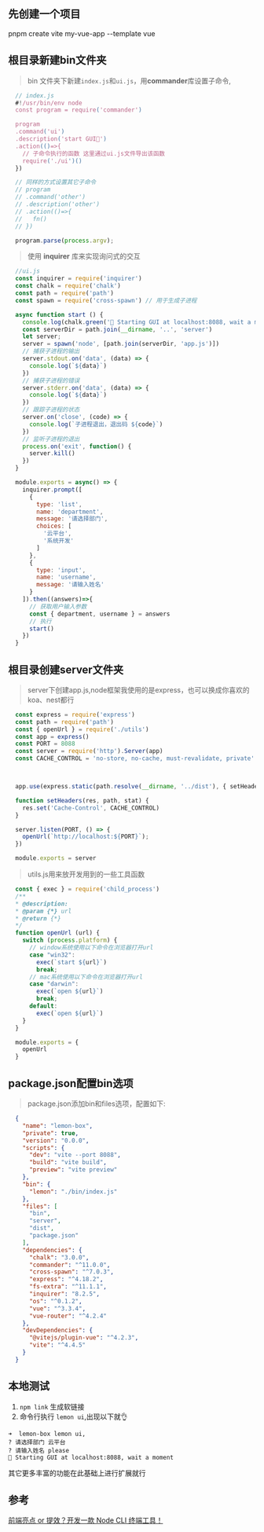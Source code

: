 <!--
 * @Author: please
 * @Date: 2023-08-25 10:53:31
 * @LastEditors: please
 * @LastEditTime: 2023-08-25 17:10:29
 * @Description: 请填写简介
-->
## 先创建一个项目
pnpm create vite my-vue-app --template vue

## 根目录新建bin文件夹
  > bin 文件夹下新建`index.js`和`ui.js`，用**commander**库设置子命令,
  ```js
    // index.js
    #!/usr/bin/env node
    const program = require('commander')

    program
    .command('ui')
    .description('start GUI🚀')
    .action(()=>{
      // 子命令执行的函数 这里通过ui.js文件导出该函数
      require('./ui')()
    })

    // 同样的方式设置其它子命令
    // program
    // .command('other')
    // .description('other')
    // .action(()=>{
    //   fn()
    // })

    program.parse(process.argv);
  ```
  > 使用 **inquirer** 库来实现询问式的交互
  ```js
    //ui.js
    const inquirer = require('inquirer')
    const chalk = require('chalk')
    const path = require('path')
    const spawn = require('cross-spawn') // 用于生成子进程

    async function start () {
      console.log(chalk.green('🚀 Starting GUI at localhost:8088, wait a moment'));
      const serverDir = path.join(__dirname, '..', 'server')
      let server;
      server = spawn('node', [path.join(serverDir, 'app.js')])
      // 捕获子进程的输出
      server.stdout.on('data', (data) => {
        console.log(`${data}`)
      })
      // 捕获子进程的错误
      server.stderr.on('data', (data) => {
        console.log(`${data}`)
      })
      // 跟踪子进程的状态
      server.on('close', (code) => {
        console.log(`子进程退出，退出码 ${code}`)
      })
      // 监听子进程的退出
      process.on('exit', function() {
        server.kill()
      })
    }

    module.exports = async() => {
      inquirer.prompt([
        {
          type: 'list',
          name: 'department',
          message: '请选择部门',
          choices: [
            '云平台',
            '系统开发'
          ]
        },
        {
          type: 'input',
          name: 'username',
          message: '请输入姓名'
        }
      ]).then((answers)=>{
        // 获取用户输入参数
        const { department, username } = answers
        // 执行
        start()
      })
    }
  ```

## 根目录创建server文件夹
  > server下创建app.js,node框架我使用的是express，也可以换成你喜欢的koa、nest都行
  ```js
    const express = require('express')
    const path = require('path')
    const { openUrl } = require('./utils')
    const app = express()
    const PORT = 8088
    const server = require('http').Server(app)
    const CACHE_CONTROL = 'no-store, no-cache, must-revalidate, private'



    app.use(express.static(path.resolve(__dirname, '../dist'), { setHeaders }))

    function setHeaders(res, path, stat) {
      res.set('Cache-Control', CACHE_CONTROL)
    }

    server.listen(PORT, () => {
      openUrl(`http://localhost:${PORT}`);
    })

    module.exports = server
  ```
  > utils.js用来放开发用到的一些工具函数
  ```js
    const { exec } = require('child_process')
    /**
    * @description: 
    * @param {*} url
    * @return {*}
    */
    function openUrl (url) {
      switch (process.platform) {
        // window系统使用以下命令在浏览器打开url
        case "win32":
          exec(`start ${url}`)
          break;
        // mac系统使用以下命令在浏览器打开url 
        case "darwin":
          exec(`open ${url}`)
          break;
        default:
          exec(`open ${url}`)
      }
    }

    module.exports = {
      openUrl
    }
  ```
## package.json配置bin选项
  > package.json添加bin和files选项，配置如下:

  ```json
    {
      "name": "lemon-box",
      "private": true,
      "version": "0.0.0",
      "scripts": {
        "dev": "vite --port 8088",
        "build": "vite build",
        "preview": "vite preview"
      },
      "bin": {
        "lemon": "./bin/index.js"
      },
      "files": [
        "bin",
        "server",
        "dist",
        "package.json"
      ],
      "dependencies": {
        "chalk": "3.0.0",
        "commander": "^11.0.0",
        "cross-spawn": "^7.0.3",
        "express": "^4.18.2",
        "fs-extra": "^11.1.1",
        "inquirer": "8.2.5",
        "os": "^0.1.2",
        "vue": "^3.3.4",
        "vue-router": "^4.2.4"
      },
      "devDependencies": {
        "@vitejs/plugin-vue": "^4.2.3",
        "vite": "^4.4.5"
      }
    }
  ```
## 本地测试
  1. `npm link` 生成软链接
  2. 命令行执行 `lemon ui`,出现以下就👌
  ```shell
  ➜  lemon-box lemon ui,
  ? 请选择部门 云平台
  ? 请输入姓名 please
  🚀 Starting GUI at localhost:8088, wait a moment
  ```

其它更多丰富的功能在此基础上进行扩展就行

## 参考

[前端亮点 or 提效？开发一款 Node CLI 终端工具！](https://juejin.cn/post/7178666619135066170?searchId=20230825133000212A52F60C105F815FD7)